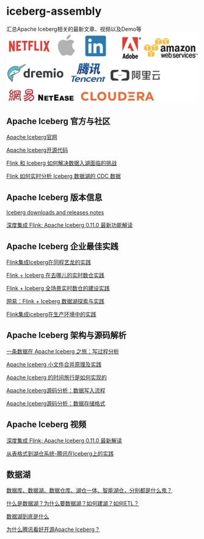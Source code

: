 # iceberg-assembly
汇总Apache Iceberg相关的最新文章、视频以及Demo等
![poweredby](https://github.com/Dam1029/iceberg-assembly/blob/main/iceberg-in-these-companys.jpeg)

## Apache Iceberg 官方与社区

[Apache Iceberg官网](https://iceberg.apache.org/)

[Apache Iceberg开源代码](https://github.com/apache/iceberg)

[Flink 和 Iceberg 如何解决数据入湖面临的挑战](https://developer.aliyun.com/article/784806?spm=a2c6h.13148508.0.0.51394f0ef6IrUb)

[Flink 如何实时分析 Iceberg 数据湖的 CDC 数据](https://xie.infoq.cn/article/e3c7b0a822a2bce0316fd6de8)


## Apache Iceberg 版本信息
[Iceberg downloads and releases notes](https://iceberg.apache.org/releases/)

[深度集成 Flink: Apache Iceberg 0.11.0 最新功能解读](https://developer.aliyun.com/article/781752?spm=a2c6h.12873639.0.0.2c482c1be7Crwv)


## Apache Iceberg 企业最佳实践
[Flink集成Iceberg在同程艺龙的实践](https://developer.aliyun.com/article/783365?spm=a2c6h.14164896.0.0.588f27dbZylEV7)

[Flink + Iceberg 在去哪儿的实时数仓实践](https://developer.aliyun.com/article/784412?spm=a2c6h.14164896.0.0.588f27dbZylEV7)

[Flink + Iceberg 全场景实时数仓的建设实践](https://developer.aliyun.com/article/781534?spm=a2c6h.14164896.0.0.588f27dbZylEV7)

[网易：Flink + Iceberg 数据湖探索与实践](https://developer.aliyun.com/article/776257?spm=a2c6h.14164896.0.0.588f27dbZylEV7)

[Flink集成iceberg在生产环境中的实践](https://blog.csdn.net/zhangjun5965/article/details/111998770)


## Apache Iceberg 架构与源码解析
[一条数据在 Apache Iceberg 之旅：写过程分析](https://www.iteblog.com/archives/9888.html)

[Apache Iceberg 小文件合并原理及实践](https://www.iteblog.com/archives/9896.html)

[Apache Iceberg 的时间旅行是如何实现的](https://www.iteblog.com/archives/9901.html)

[Apache Iceberg源码分析：数据写入流程](https://blog.csdn.net/u012794915/article/details/111831471)

[Apache Iceberg源码分析：数据存储格式](https://blog.csdn.net/u012794915/article/details/111642801)


## Apache Iceberg 视频
[深度集成 Flink: Apache Iceberg 0.11.0 最新解读](https://www.bilibili.com/video/BV1TT4y1N7fP?from=search&seid=569064578284145980
)

[从表格式到湖仓系统-腾讯在Iceberg上的实践](https://www.slidestalk.com/slidestalk/5Iceberg36057?video)



## 数据湖
[数据库、数据湖、数据仓库、湖仓一体、智能湖仓，分别都是什么鬼？](https://mp.weixin.qq.com/s?__biz=MzA4ODMwMDcxMQ==&mid=2650952048&idx=1&sn=016162c2ee261f295e9bd5c9dae0388e&chksm=8bdabcb8bcad35ae7cd62c180b74de7336496f7e2ce1d28bb37dad351c21ff5654be4ffd0e7d&mpshare=1&scene=1&srcid=0622Hoy20EjTQPfQoiYV7Fz9&sharer_sharetime=1624416233365&sharer_shareid=7dd374dc0760c7a437b73fe19fcf5905&version=3.1.6.90174&platform=mac#rd)

[什么是数据湖？为什么要数据湖？如何建湖？如何ETL？](https://mp.weixin.qq.com/s?__biz=MzAxODcyNjEzNQ==&mid=2247533022&idx=3&sn=1802af45526660bf310112e4d44639f8&chksm=9bd3ec46aca46550adfd06a078ac6fd1018c6f4f23d3ec3526df3f36b5beb4a30325766ce65f&scene=27#wechat_redirect)

[数据湖到底是什么](https://xie.infoq.cn/article/7f01991ac2f3b6ef0423be513)

[为什么腾讯看好开源Apache Iceberg？](https://mp.weixin.qq.com/s?__biz=MzU1NDA4NjU2MA==&mid=2247501546&idx=2&sn=b3cb06221c035f15e11ed53deb3712f2&chksm=fbea7f25cc9df633b1eb9550e0882612058ff4596d75e7f1dc81b2938c32542350761953bf5d&scene=27#wechat_redirect)
